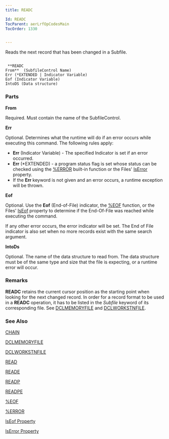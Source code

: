 ```yaml
---
title: READC

Id: READC
TocParent: aerLrfOpCodesMain
TocOrder: 1330


---
```


Reads the next record that has been changed in a Subfile.

```

 **READC
From**  (SubfileControl Name)
Err (*EXTENDED | Indicator Variable)
Eof (Indicator Variable)
IntoDS (Data structure)
```

### Parts

**From** 

Required. Must contain the name of the SubfileControl.


**Err** 

Optional. Determines what the runtime will do if an error occurs while executing this command. The following rules apply: 

- **Err** (Indicator Variable) - The specified Indicator is set if an error occurred.
- **Err** (*EXTENDED) - a program status flag is set whose status can be checked using the [%ERROR](ERROR_Function.html) built-in function or the Files' [IsError](IsErrorPropertyDbFileClass.html) property.
- If the **Err** keyword is not given and an error occurs, a runtime exception will be thrown.


**Eof** 

Optional. Use the **Eof** (End-of-File) indicator, the [%EOF](EOF_Function.html) function, or the Files' [IsEof](IsEofPropertyDbFileClass.html) property to determine if the End-Of-File was reached while executing the command. 

If any other error occurs, the error indicator will be set. The End of File indicator is also set when no more records exist with the same search argument.


**IntoDs** 

Optional. The name of the data structure to read from. The data structure must be of the same type and size that the file is expecting, or a runtime error will occur.


### Remarks
**READC** retains the current cursor position as the starting point when looking for the next changed record. In order for a record format to be used in a **READC** operation, it has to be listed in the *Subfile* keyword of its corresponding file. See [DCLMEMORYFILE](DATE_Function.html) and [DCLWORKSTNFILE](DCLWORKSTNFILE.html). 

### See Also
[CHAIN](CHAIN.html)

[DCLMEMORYFILE](DATE_Function.html)

[DCLWORKSTNFILE](DCLWORKSTNFILE.html)

[READ](READ.html)

[READE](READE.html)

[READP](READP.html)

[READPE](READPE.html)

[%EOF](EOF_Function.html)

[%ERROR](ERROR_Function.html)

[IsEof Property](IsEofPropertyDbFileClass.html)

[IsError Property](IsErrorPropertyDbFileClass.html) 
